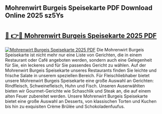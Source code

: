 ## Mohrenwirt Burgeis Speisekarte PDF Download Online 2025 sz5Ys

# <h2><a href="http://gcaxqb.nevu.top/?p=Mohrenwirt+Burgeis+Speisekarte">🔗 👉🔴 Mohrenwirt Burgeis Speisekarte 2025 PDF</a></h2>

[![Mohrenwirt Burgeis Speisekarte 2025 PDF](https://i.imgur.com/dBaPXMq.png)](http://gcaxqb.nevu.top/?p=Mohrenwirt+Burgeis+Speisekarte)
Die Mohrenwirt Burgeis Speisekarte ist nicht mehr nur eine Liste von Gerichten, die in einem Restaurant oder Café angeboten werden, sondern auch eine Gelegenheit für Sie, ein leckeres und für Sie passendes Gericht zu wählen. Auf der Mohrenwirt Burgeis Speisekarte unseres Restaurants finden Sie leichte und frische Salate in unserem speziellen Bereich. Für Fleischliebhaber bietet unsere Mohrenwirt Burgeis Speisekarte eine große Auswahl an Gerichten: Rindfleisch, Schweinefleisch, Huhn und Fisch. Unseren Auserwählten bieten wir Gourmet-Gerichte wie Schaschlik und Steak an, die auf einem alten Feuer zubereitet werden. Unsere Mohrenwirt Burgeis Speisekarte bietet eine große Auswahl an Desserts, von klassischen Torten und Kuchen bis hin zu exquisiten Crème Brûlée und Schokoladenfuufus.
